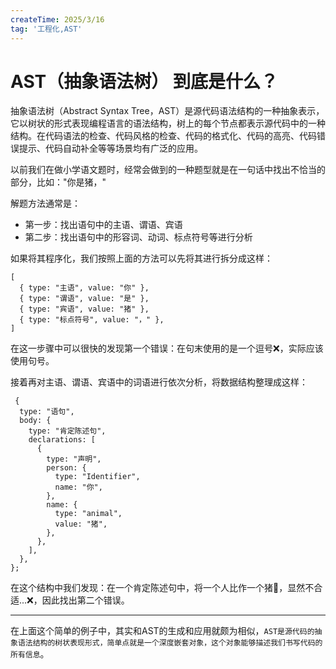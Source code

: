 ```yaml
---
createTime: 2025/3/16
tag: '工程化,AST'
---
```


# AST（抽象语法树） 到底是什么？

抽象语法树（Abstract Syntax Tree，AST）是源代码语法结构的一种抽象表示，它以树状的形式表现编程语言的语法结构，树上的每个节点都表示源代码中的一种结构。在代码语法的检查、代码风格的检查、代码的格式化、代码的高亮、代码错误提示、代码自动补全等等场景均有广泛的应用。

以前我们在做小学语文题时，经常会做到的一种题型就是在一句话中找出不恰当的部分，比如："你是猪，"

解题方法通常是：

* 第一步：找出语句中的主语、谓语、宾语
* 第二步：找出语句中的形容词、动词、标点符号等进行分析

如果将其程序化，我们按照上面的方法可以先将其进行拆分成这样：

```
[
  { type: "主语", value: "你" },
  { type: "谓语", value: "是" },
  { type: "宾语", value: "猪" },
  { type: "标点符号", value: "，" },
]

```

在这一步骤中可以很快的发现第一个错误：在句末使用的是一个逗号❌，实际应该使用句号。

接着再对主语、谓语、宾语中的词语进行依次分析，将数据结构整理成这样：

```
 {
  type: "语句",
  body: {
    type: "肯定陈述句",
    declarations: [
      {
        type: "声明",
        person: {
          type: "Identifier",
          name: "你",
        },
        name: {
          type: "animal",
          value: "猪",
        },
      },
    ],
  },
};

```

在这个结构中我们发现：在一个肯定陈述句中，将一个人比作一个猪🐷，显然不合适...❌，因此找出第二个错误。

* * *

在上面这个简单的例子中，其实和AST的生成和应用就颇为相似，`AST是源代码的抽象语法结构的树状表现形式，简单点就是一个深度嵌套对象，这个对象能够描述我们书写代码的所有信息`。
